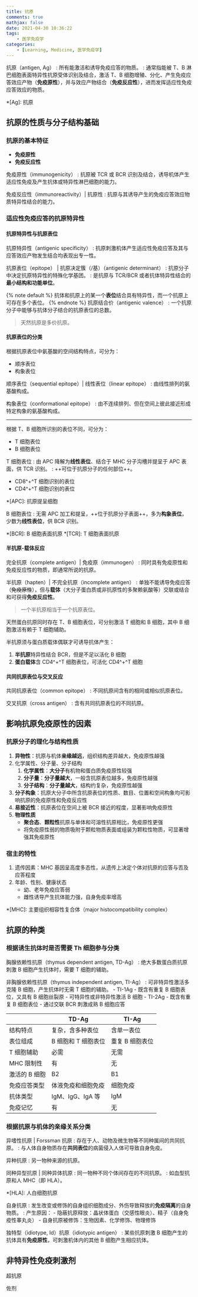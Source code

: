 ```yaml
---
title: 抗原
comments: true
mathjax: false
date: 2021-04-30 10:36:22
tags:
    - 医学免疫学
categories:
    - [Learning, Medicine, 医学免疫学]
---
```


抗原（antigen, Ag）
: 所有能激活和诱导免疫应答的物质。
: 通常指能被 T、B 淋巴细胞表面特异性抗原受体识别及结合，激活 T、B 细胞增殖、分化、产生免疫应答效应产物（**免疫原性**），并与效应产物结合（**免疫反应性**），进而发挥适应性免疫应答效应的物质。

*[Ag]: 抗原

<!-- more -->

## 抗原的性质与分子结构基础

### 抗原的基本特征

- **免疫原性**
- **免疫反应性**

免疫原性（immunogenicity）
: 抗原被 TCR 或 BCR 识别及结合，诱导机体产生适应性免疫及产生抗体或特异性淋巴细胞的能力。

免疫反应性（immunoreactivity）| 抗原性
: 抗原与其诱导产生的免疫应答效应物质特异性结合的能力。

### 适应性免疫应答的抗原特异性

#### 抗原特异性与抗原表位

抗原特异性（antigenic specificity）
: 抗原刺激机体产生适应性免疫应答及其与应答效应产物发生结合均表现出专一性。

抗原表位（epitope） | 抗原决定簇（/基）（antigenic determinant）
: 抗原分子中决定抗原特异性的特殊化学基团。
: 是抗原与 TCR/BCR 或者抗体特异性结合的**最小结构和功能单位**。

{% note default %}
抗体和抗原上的某一个**表位**结合具有特异性，而一个抗原上可存在多个表位。
{% endnote %}
抗原结合价（antigenic valence）
: 一个抗原分子中能够与抗体分子结合的抗原表位的总数。

> 天然抗原是多价抗原。

#### 抗原表位的分类

根据抗原表位中氨基酸的空间结构特点，可分为：
- 顺序表位
- 构象表位

顺序表位（sequential epitope）| 线性表位（linear epitope）
: 由线性排列的氨基酸构成。

构象表位（conformational epitope）
: 由不连续排列、但在空间上彼此接近形成特定构象的氨基酸构成。

----------------------------------------------------------------

根据 T、B 细胞所识别的表位不同，可分为：
- T 细胞表位
- B 细胞表位

T 细胞表位
: 由 APC 降解为**线性表位**、结合于 MHC 分子沟槽并提呈于 APC 表面，供 TCR 识别。
: ++可位于抗原分子的任何部位++。

- CD8^+^T 细胞识别的表位
- CD4^+^T 细胞识别的表位

*[APC]: 抗原提呈细胞

B 细胞表位
: 无需 APC 加工和提呈，++位于抗原分子表面++，多为**构象表位**，少数为**线性表位**，供 BCR 识别。

*[BCR]: B 细胞表面抗原
*[TCR]: T 细胞表面抗原

#### 半抗原-载体反应

完全抗原（complete antigen）| 免疫原（immunogen）
: 同时具有免疫原性和免疫反应性的物质，即通常所说的抗原。

半抗原（hapten）| 不完全抗原（incomplete antigen）
: 单独不能诱导免疫应答（~~免疫原性~~），但与**载体**（大分子蛋白质或非抗原性的多聚赖氨酸等）交联或结合和可获得**免疫反应性**。

> 一个半抗原相当于一个抗原表位。

天然蛋白抗原同时存在 T、B 细胞表位，可分别激活 T 细胞和 B 细胞，其中 B 细胞激活有赖于 T 细胞辅助。

半抗原须与蛋白质载体偶联才可诱导抗体产生：
1. **半抗原**特异性结合 BCR，但是不足以活化 B 细胞
2. **蛋白载体**含 CD4^+^T 细胞表位，可活化 CD4^+^T 细胞

#### 共同抗原表位与交叉反应

共同抗原表位（common epitope）
: 不同抗原间含有的相同或相似抗原表位。

交叉抗原（cross antigen）
: 含有共同抗原表位的不同抗原。

## 影响抗原免疫原性的因素

### 抗原分子的理化与结构性质

1. **异物性**：抗原与机体**亲缘越远**，组织结构差异越大，免疫原性越强
2. 化学属性、分子量、分子结构
    1. **化学属性**：**大分子**有机物和蛋白质免疫原性较强
    2. **分子量**：**分子量越大**，一般含抗原表位越多，免疫原性越强
    3. **分子结构**：**分子量越大**，结构约复杂，免疫原性越强
3. **分子构象**：抗原大分子中所含抗原表位的性质、数目、位置和空间构象均可影响抗原的免疫原性和免疫反应性
4. **易接近性**：抗原表位在空间上被 BCR 接近的程度，显著影响免疫原性
5. **物理性质**
    - **聚合态**、**颗粒性**抗原与单体和可溶性抗原相比，免疫原性更强
    - 将免疫原性弱的物质吸附于颗粒物质表面或组装为颗粒性物质，可显著增强其免疫原性

### 宿主的特性

1. 遗传因素：MHC 基因呈高度多态性，从遗传上决定个体对抗原的应答与否及应答程度
2. 年龄、性别、健康状态
    - 幼、老年免疫应答弱
    - 雌性诱导产生抗体能力强，自身免疫率增高

*[MHC]: 主要组织相容性复合体（major histocompatibility complex）

## 抗原的种类

### 根据诱生抗体时是否需要 Th 细胞参与分类

胸腺依赖性抗原（thymus dependent antigen, TD-Ag）
: 绝大多数蛋白质抗原刺激 B 细胞产生抗体时，需要 T 细胞的辅助。

非胸腺依赖性抗原（thymus independent antigen, TI-Ag）
: 可非特异性激活多克隆 B 细胞，产生抗体时无需 T 细胞的辅助。
    - TI-1Ag
        - 既含有重复 B 细胞表位，又具有 B 细胞丝裂原
        - 可特异性或非特异性激活 B 细胞
    - TI-2Ag
        - 既含有重复 B 细胞表位
        - 通过交联 BCR 刺激成熟 B 细胞应答

|               | TD-Ag               | TI-Ag           |
|---------------|---------------------|-----------------|
| 结构特点      | 复杂，含多种表位    | 含单一表位      |
| 表位组成      | B 细胞和 T 细胞表位 | 重复 B 细胞表位 |
| T 细胞辅助    | 必需                | 无需            |
| MHC 限制性    | 有                  | 无              |
| 激活的 B 细胞 | B2                  | B1              |
| 免疫应答类型  | 体液免疫和细胞免疫  | 细胞免疫        |
| 抗体类型      | IgM、IgG、IgA 等    | IgM             |
| 免疫记忆      | 有                  | 无              |

### 根据抗原与机体的亲缘关系分类

异嗜性抗原 | Forssman 抗原
: 存在于人、动物及微生物等不同种属间的共同抗原。
: 与人体自身物质存在**共同表位**的病菌侵入人体可导致自身免疫。

异种抗原
: 另一物种来源的抗原。

同种异型抗原 | 同种异体抗原
: 同一物种不同个体间存在的不同抗原。
: 如血型抗原和人 MHC（即 HLA）。

*[HLA]: 人白细胞抗原

自身抗原
: 发生改变或修饰的自身组织细胞成分、外伤导致释放的**免疫隔离**的自身物质。
: 产生原因：
    - 隐蔽抗原释放：晶状体蛋白（交感性眼炎）、精子（自身免疫性睾丸炎）
    - 自身抗原被修饰：生物因素、化学修饰、物理修饰

独特型（idiotype, Id）抗原（idiotypic antigen）
: 某些抗原刺激 B 细胞产生的抗体具有**免疫原性**，可刺激机体内的其他 B 细胞产生相应抗体。


## 非特异性免疫刺激剂

超抗原

佐剂

